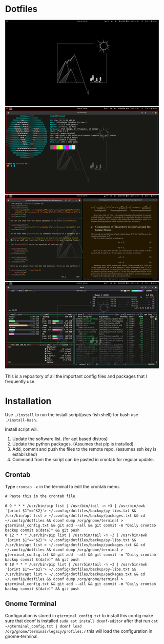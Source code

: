 # Dotfiles
![desktop](rice_0.png)
![terminal](rice_1.png)
![editing](rice_2.png)
![bpytop](rice_3.png)

This is a repository of all the important config files and packages that I frequently use.


# Installation

Use `./install` to run the install script(uses fish shell) for bash use `./install-bash`.

Install script will:

1) Update the software list. (for apt based distros)
2) Update the python packages. (Assumes that pip is installed)
3) Add, commit and push the files to the remote repo. (assumes ssh key is established)
4) Command from the script can be pasted in crontab for regular update.

## Crontab 

Type `crontab -e` in the terminal to edit the crontab menu.

```
# Paste this in the crontab file

0 9 * * * /usr/bin/pip list | /usr/bin/tail -n +3 | /usr/bin/awk '{print $1"=="$2}'> ~/.config/dotfiles/backup/py-libs.txt && /usr/bin/apt list > ~/.config/dotfiles/backup/packages.txt && cd ~/.config/dotfiles && dconf dump /org/gnome/terminal > gterminal_config.txt && git add --all && git commit -m "Daily crontab backup commit $(date)" && git push
0 12 * * * /usr/bin/pip list | /usr/bin/tail -n +3 | /usr/bin/awk '{print $1"=="$2}'> ~/.config/dotfiles/backup/py-libs.txt && /usr/bin/apt list > ~/.config/dotfiles/backup/packages.txt && cd ~/.config/dotfiles && dconf dump /org/gnome/terminal > gterminal_config.txt && git add --all && git commit -m "Daily crontab backup commit $(date)" && git push
0 18 * * * /usr/bin/pip list | /usr/bin/tail -n +3 | /usr/bin/awk '{print $1"=="$2}'> ~/.config/dotfiles/backup/py-libs.txt && /usr/bin/apt list > ~/.config/dotfiles/backup/packages.txt && cd ~/.config/dotfiles && dconf dump /org/gnome/terminal > gterminal_config.txt && git add --all && git commit -m "Daily crontab backup commit $(date)" && git push
```





## Gnome Terminal

Configuration is stored in `gterminal_config.txt` to install this config make sure that dconf is installed `sudo apt install dconf-editor` after that run `cat ~/gterminal_config.txt | dconf load /org/gnome/terminal/legacy/profiles:/` this will load the configuration in gnome-terminal.




